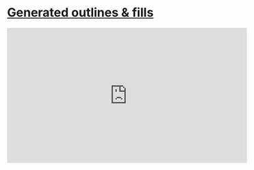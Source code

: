 # [Generated outlines & fills](/wilcom-docs/Summary/summary_-_edit/Generated_outlines_fills)

<iframe src="https://www.youtube.com/embed/tFPqBZ9O9V0" frameborder="0" 
      allow="accelerometer; autoplay; clipboard-write; encrypted-media; gyroscope; picture-in-picture" 
      allowfullscreen="" style="width: 560px; height: 315px;">
</iframe>
